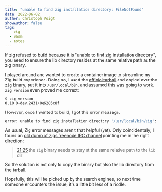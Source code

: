 ```yaml
---
title: "unable to find zig installation directory: FileNotFound"
date: 2022-06-02
author: Christoph Voigt
showAuthor: false
tags:
  - zig
  - wasm
  - notes
---
```


If zig refused to build because it is "unable to find zig installation directory", you need to ensure the lib directory resides at the same relative path as the zig binary.

I played around and wanted to create a container image to streamline my Zig build experience. Doing so, I used the [official tarball](https://ziglang.org/download/index.json) and copied over the `zig` binary, put it into `/usr/local/bin`, and assumed this was going to work. `zig version` even proved me correct:

```
$ zig version
0.10.0-dev.2431+0e6285c8f
```

However, once I wanted to build, I got this error message:

```bash
error: unable to find zig installation directory '/usr/local/bin/zig': FileNotFound
```

As usual, Zig error messages aren't that helpful (yet). Only coincidentally, I found an [old dump of zigs freenode IRC channel](https://freenode.irclog.whitequark.org/zig/2021-02-16#29154913;) pointing me in the right direction:

> [21:25](https://freenode.irclog.whitequark.org/zig/2021-02-16#29154936) <ifreund> the `zig` binary needs to stay at the same relative path to the `lib` dir

So the solution is not only to copy the binary but also the lib directory from the tarball.

Hopefully, this will be picked up by the search engines, so next time someone encounters the issue, it's a little bit less of a riddle.
